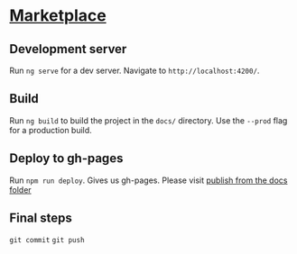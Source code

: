 # [Marketplace](https://dmitiy.github.io/marketplace/)

## Development server

Run `ng serve` for a dev server. Navigate to `http://localhost:4200/`.

## Build

Run `ng build` to build the project in the `docs/` directory. Use the `--prod` flag for a production build.

## Deploy to gh-pages

Run `npm run deploy`. Gives us gh-pages. Please visit [publish from the docs folder](https://help.github.com/articles/configuring-a-publishing-source-for-github-pages/#publishing-your-github-pages-site-from-a-docs-folder-on-your-master-branch)

## Final steps

`git commit`
`git push`
